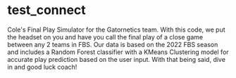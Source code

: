 # test_connect
Cole's Final Play Simulator for the Gatornetics team. With this code, we put the headset on you and have you call the final play of a close game between any 2 teams in FBS. Our data is based on the 2022 FBS season and includes a Random Forest classifier with a KMeans Clustering model for accurate play prediction based on the user input. With that being said, dive in and good luck coach!
